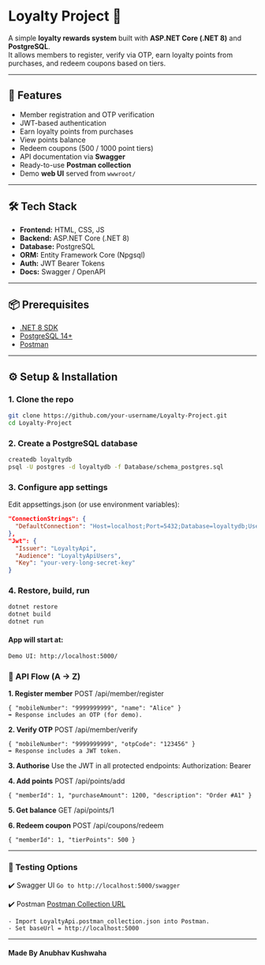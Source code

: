 # Loyalty Project 🎁

A simple **loyalty rewards system** built with **ASP.NET Core (.NET 8)** and **PostgreSQL**.  
It allows members to register, verify via OTP, earn loyalty points from purchases, and redeem coupons based on tiers.

---

## 🚀 Features

- Member registration and OTP verification  
- JWT-based authentication  
- Earn loyalty points from purchases  
- View points balance  
- Redeem coupons (500 / 1000 point tiers)  
- API documentation via **Swagger**  
- Ready-to-use **Postman collection**  
- Demo **web UI** served from `wwwroot/`

---

## 🛠️ Tech Stack
- **Frontend:** HTML, CSS, JS
- **Backend:** ASP.NET Core (.NET 8)  
- **Database:** PostgreSQL  
- **ORM:** Entity Framework Core (Npgsql)  
- **Auth:** JWT Bearer Tokens  
- **Docs:** Swagger / OpenAPI  

---

## 📦 Prerequisites
- [.NET 8 SDK](https://dotnet.microsoft.com/en-us/download)  
- [PostgreSQL 14+](https://www.postgresql.org/download/)  
- [Postman](https://www.postman.com/downloads/)  

---

## ⚙️ Setup & Installation
### 1. Clone the repo
```bash
git clone https://github.com/your-username/Loyalty-Project.git
cd Loyalty-Project
```

### 2. Create a PostgreSQL database
```bash
createdb loyaltydb
psql -U postgres -d loyaltydb -f Database/schema_postgres.sql
```

### 3. Configure app settings
Edit appsettings.json (or use environment variables):
```json
"ConnectionStrings": {
  "DefaultConnection": "Host=localhost;Port=5432;Database=loyaltydb;Username=postgres;Password=YOURPASS"
},
"Jwt": {
  "Issuer": "LoyaltyApi",
  "Audience": "LoyaltyApiUsers",
  "Key": "your-very-long-secret-key"
}
```

### 4. Restore, build, run
```bash
dotnet restore
dotnet build
dotnet run
```

#### App will start at:
```bash
Demo UI: http://localhost:5000/
```

### 🔑 API Flow (A → Z)
**1. Register member**
POST /api/member/register
```
{ "mobileNumber": "9999999999", "name": "Alice" }
➡️ Response includes an OTP (for demo).
```

**2. Verify OTP**
POST /api/member/verify
```
{ "mobileNumber": "9999999999", "otpCode": "123456" }
➡️ Response includes a JWT token.
```

**3. Authorise**
Use the JWT in all protected endpoints:
Authorization: Bearer <your-token>

**4. Add points**
POST /api/points/add
```
{ "memberId": 1, "purchaseAmount": 1200, "description": "Order #A1" }
```

**5. Get balance**
GET /api/points/1

**6. Redeem coupon**
POST /api/coupons/redeem
```
{ "memberId": 1, "tierPoints": 500 }
```

---

### 🧪 Testing Options
✔️ Swagger UI
```Go to http://localhost:5000/swagger```

✔️ Postman 
[Postman Collection URL](https://www.postman.com/anubhav-02/loyalty-api-collection/collection/w1gpez9/loyalty-api-collection)
```
- Import LoyaltyApi.postman_collection.json into Postman.
- Set baseUrl = http://localhost:5000
```

---
#### Made By Anubhav Kushwaha

